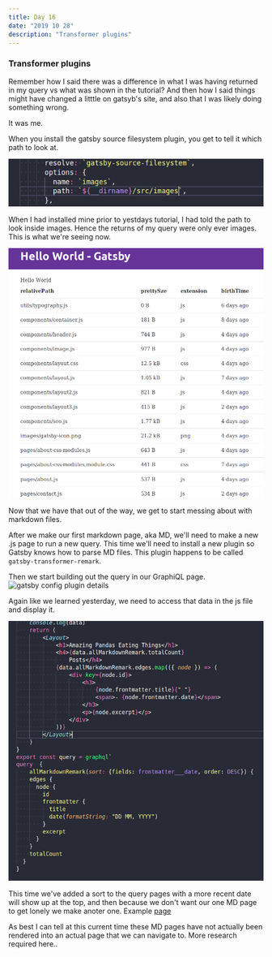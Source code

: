```yaml
---
title: Day 16
date: "2019 10 28"
description: "Transformer plugins"
---
```


### Transformer plugins 

 
Remember how I said there was a difference in what I was having returned in my query vs what was shown in the tutorial? And then how I said things might have changed a litttle on gatsyb's site, and also that I was likely doing something wrong.

It was me.

When you install the gatsby source filesystem plugin, you get to tell it which path to look at.

![gatsby config plugin details](/Screenshot&#32;from&#32;2019-10-31&#32;05-16-38.png)

<!-- <img
  src={"../../Screenshot from 2019-10-31 05-16-38.png"}
  alt="gatsby config plugin details"
/> -->

When I had installed mine prior to yestdays tutorial, I had told the path to look inside images. Hence the returns of my query were only ever images.
This is what we're seeing now.

![gatsby config plugin details](/Screenshot&#32;from&#32;2019-10-31&#32;05-19-30.png)


Now that we have that out of the way, we get to start messing about 
with markdown files.

After we make our first markdown page, aka MD, we'll need to make a new .js page to run a new query. This time we'll need to install a new plugin so Gatsby knows how to parse MD files. This plugin happens to be called `gatsby-transformer-remark`. 

Then we start building out the query in our GraphiQL page.
![gatsby config plugin details](/Screenshot&#32;from&#32;2019-10-31&#32;06-07-46.png)
<!-- <img
  src={"../../Screenshot from 2019-10-31 06-06-46.png"}
  alt="gatsby config plugin details"
/> -->
Again like we learned yesterday, we need to access that data in the js file and display it.

![gatsby config plugin details](/Screenshot&#32;from&#32;2019-10-31&#32;06-07-57.png)

<!-- <img
  src={"../../Screenshot from 2019-10-31 06-07-57.png"}
  alt="gatsby config plugin details"
/> -->

This time we've added a sort to the query pages with a more recent date will show up at the top, and then because we don't want our one MD page to get lonely we make anoter one.
Example [page](/new-index)


As best I can tell at this current time these MD pages have not actually been rendered into an actual page that we can navigate to. More research required here..

   
